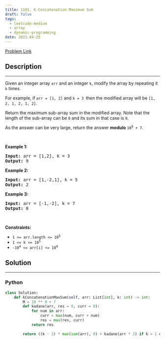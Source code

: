 ```yaml
---
title: 1191. K-Concatenation Maximum Sum
draft: false
tags: 
  - leetcode-medium
  - array
  - dynamic-programming
date: 2021-04-25
---
```


[Problem Link](https://leetcode.com/problems/k-concatenation-maximum-sum/)

## Description

---
<p>Given an integer array <code>arr</code> and an integer <code>k</code>, modify the array by repeating it <code>k</code> times.</p>

<p>For example, if <code>arr = [1, 2]</code> and <code>k = 3 </code>then the modified array will be <code>[1, 2, 1, 2, 1, 2]</code>.</p>

<p>Return the maximum sub-array sum in the modified array. Note that the length of the sub-array can be <code>0</code> and its sum in that case is <code>0</code>.</p>

<p>As the answer can be very large, return the answer <strong>modulo</strong> <code>10<sup>9</sup> + 7</code>.</p>

<p>&nbsp;</p>
<p><strong class="example">Example 1:</strong></p>

<pre>
<strong>Input:</strong> arr = [1,2], k = 3
<strong>Output:</strong> 9
</pre>

<p><strong class="example">Example 2:</strong></p>

<pre>
<strong>Input:</strong> arr = [1,-2,1], k = 5
<strong>Output:</strong> 2
</pre>

<p><strong class="example">Example 3:</strong></p>

<pre>
<strong>Input:</strong> arr = [-1,-2], k = 7
<strong>Output:</strong> 0
</pre>

<p>&nbsp;</p>
<p><strong>Constraints:</strong></p>

<ul>
	<li><code>1 &lt;= arr.length &lt;= 10<sup>5</sup></code></li>
	<li><code>1 &lt;= k &lt;= 10<sup>5</sup></code></li>
	<li><code>-10<sup>4</sup> &lt;= arr[i] &lt;= 10<sup>4</sup></code></li>
</ul>


## Solution

---
### Python
``` py title='k-concatenation-maximum-sum'
class Solution:
    def kConcatenationMaxSum(self, arr: List[int], k: int) -> int:
        M = 10 ** 9 + 7
        def kadane(arr, res = 0, curr = 0):
            for num in arr:
                curr = max(num, curr + num)
                res = max(res, curr)
            return res
        
        return ((k - 2) * max(sum(arr), 0) + kadane(arr * 2) if k > 1 else kadane(arr)) % M
```

